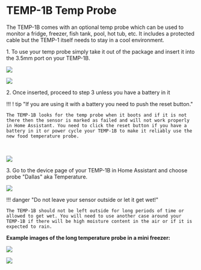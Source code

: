 # TEMP-1B Temp Probe

The TEMP-1B comes with an optional temp probe which can be used to monitor a fridge, freezer, fish tank, pool, hot tub, etc. It includes a protected cable but the TEMP-1 itself needs to stay in a cool environment.

1\. To use your temp probe simply take it out of the package and insert it into the 3.5mm port on your TEMP-1B.

![](assets/temp-probe-insert-1.jpg)

![](assets/temp-probe-fully-inserted.jpg)

2\. Once inserted, proceed to step 3 unless you have a battery in it

!!! ! tip "If you are using it with a battery you need to push the reset button."

    The TEMP-1B looks for the temp probe when it boots and if it is not there then the sensor is marked as failed and will not work properly in Home Assistant. You need to click the reset button if you have a battery in it or power cycle your TEMP-1B to make it reliably use the new food temperature probe.

&nbsp;

![](assets/temp1b-temp-probe-pic-1.jpg)

3\. Go to the device page of your TEMP-1B in Home Assistant and choose probe "Dallas" aka Temperature.

![](assets/temp1b-temp-probe-pic-1.png)

!!! danger "Do not leave your sensor outside or let it get wet!"

    The TEMP-1B should not be left outside for long periods of time or allowed to get wet. You will need to use another case around your TEMP-1B if there will be high moisture content in the air or if it is expected to rain.

**Example images of the long temperature probe in a mini freezer:**

![](assets/temp1b-temp-probe-freezer-pic-1.jpg)

![](assets/temp1b-temp-probe-freezer-pic-2.jpg)